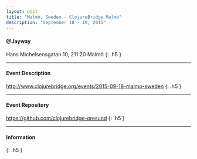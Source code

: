 ```yaml
---
layout: post
title: "Malmö, Sweden - ClojureBridge Malmö"
description: "September 18 - 19, 2015"
---
```


#### @Jayway

Hans Michelsensgatan 10, 211 20 Malmö
{: .h5 }

---

#### Event Description

<http://www.clojurebridge.org/events/2015-09-18-malmo-sweden>
{: .h5 }

---

#### Event Repository

<https://github.com/clojurebridge-oresund>
{: .h5 }

---

#### Information

{: .h5 }
